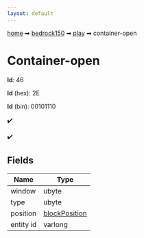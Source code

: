 ```yaml
---
layout: default
---
```


[home](/) ➡ [bedrock150](/protocol/bedrock150) ➡ [play](/protocol/bedrock150/play) ➡ container-open

# Container-open

**Id**: 46

**Id** (hex): 2E

**Id** (bin): 00101110

✔️

✔️

## Fields

Name | Type
---|---
window | ubyte
type | ubyte
position | [blockPosition](/protocol/bedrock150/types/block-position)
entity id | varlong

